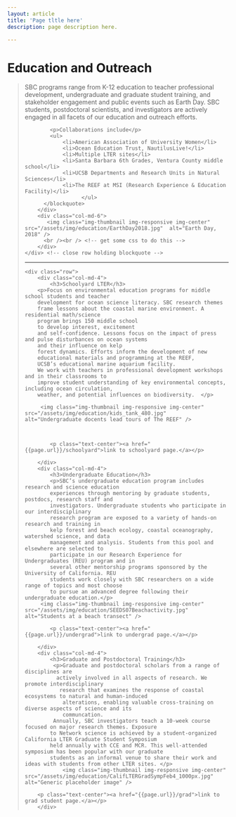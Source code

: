 ```yaml
---
layout: article
title: 'Page tltle here'
description: page description here.

---
```


<h1>Education and Outreach</h1>

<div id="main-container">
    <div class="row">
        <div class="col-md-6">
         <blockquote>
            <p class="lead">SBC programs  range from K-12 education to 
            teacher professional development, undergraduate and graduate student training, and 
            stakeholder engagement and public events such as Earth Day. 
            SBC students, postdoctoral scientists, and investigators are actively 
            engaged in all facets of our education and outreach efforts. </p>
            
            <p>Collaborations include</p>
            <ul>
                <li>American Association of University Women</li>
                <li>Ocean Education Trust, NautilusLive!</li>
                <li>Multiple LTER sites</li>
                <li>Santa Barbara 6th Grades, Ventura County middle school</li>
                <li>UCSB Departments and Research Units in Natural Sciences</li>
                <li>The REEF at MSI (Research Experience & Education Facility)</li>
                      </ul>
          </blockquote>  
        </div>
        <div class="col-md-6">
           <img class="img-thumbnail img-responsive img-center" src="/assets/img/education/EarthDay2018.jpg"  alt="Earth Day, 2018" />
          <br /><br /> <!-- get some css to do this -->           
        </div>
    </div> <!-- close row holding blockquote -->
<!-- divider -->
<div  class="row">
            <div class='col-md-12'>
             <hr/>
            </div>
        </div>

<!-- three ed areas here -->
	<div class="row">
        <div class="col-md-4">
            <h3>Schoolyard LTER</h3>
        <p>Focus on environmental education programs for middle school students and teacher 
        development for ocean science literacy. SBC research themes 
        frame lessons about the coastal marine environment. A residential math/science 
        program brings 150 middle school 
        to develop interest, excitement 
        and self-confidence. Lessons focus on the impact of press and pulse disturbances on ocean systems 
        and their influence on kelp 
        forest dynamics. Efforts inform the development of new 
        educational materials and programming at the REEF, 
        UCSB’s educational marine aquarium facility. 
        We work with teachers in professional development workshops and in their classrooms to 
        improve student understanding of key environmental concepts, including ocean circulation, 
        weather, and potential influences on biodiversity.  </p>
            
         <img class="img-thumbnail img-responsive img-center" src="/assets/img/education/kids_tank_480.jpg"  alt="Undergraduate docents lead tours of The REEF" />

              
              
            <p class="text-center"><a href="{{page.url}}/schoolyard">link to schoolyard page.</a></p>

        </div>   
        <div class="col-md-4">
            <h3>Undergraduate Education</h3>
            <p>SBC’s undergraduate education program includes research and science education 
            experiences through mentoring by graduate students, postdocs, research staff and 
            investigators. Undergraduate students who participate in our interdisciplinary 
            research program are exposed to a variety of hands-on research and training in 
            kelp forest and beach ecology, coastal oceanography, watershed science, and data 
            management and analysis. Students from this pool and elsewhere are selected to 
            participate in our Research Experience for Undergraduates (REU) program and in 
            several other mentorship programs sponsored by the University of California. REU 
            students work closely with SBC researchers on a wide range of topics and most choose 
            to pursue an advanced degree following their undergraduate education.</p>
         <img class="img-thumbnail img-responsive img-center" src="/assets/img/education/SEEDS07Beachactivity.jpg"  alt="Students at a beach transect" />

            <p class="text-center"><a href="{{page.url}}/undergrad">link to undergrad page.</a></p>

        </div>
        <div class="col-md-4">
            <h3>Graduate and Postdoctoral Training</h3>
             <p>Graduate and postdoctoral scholars from a range of disciplines are 
              actively involved in all aspects of research. We promote interdisciplinary 
               research that examines the response of coastal ecosystems to natural and human-induced 
                alterations, enabling valuable cross-training on diverse aspects of science and its 
                communcation.
             Annually, SBC investigators teach a 10-week course focused on major research themes. Exposure 
            to Network science is achieved by a student-organized California LTER Graduate Student Symposium 
            held annually with CCE and MCR. This well-attended symposium has been popular with our graduate 
            students as an informal venue to share their work and ideas with students from other LTER sites. </p>
                <img class="img-thumbnail img-responsive img-center" src="/assets/img/education/CalifLTERGradSympFeb4_1000px.jpg"  alt="Generic placeholder image" />

        <p class="text-center"><a href="{{page.url}}/grad">link to grad student page.</a></p>
        </div>

          
   </div>
   
    
</div>
